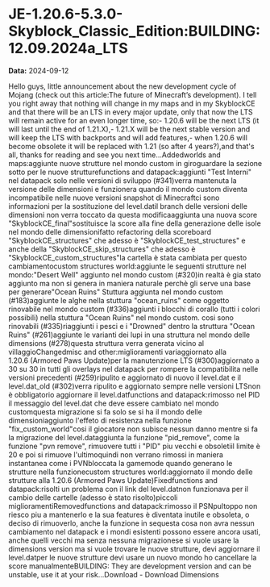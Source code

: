 # JE-1.20.6-5.3.0-Skyblock_Classic_Edition:BUILDING:12.09.2024a_LTS

**Data:** 2024-09-12

Hello guys, little announcement about the new development cycle of Mojang (check out this article:The future of Minecraft’s development). I tell you right away that nothing will change in my maps and in my SkyblockCE and that there will be an LTS in every major update, only that now the LTS will remain active for an even longer time, so:- 1.20.6 will be the next LTS (it will last until the end of 1.21.X),- 1.21.X will be the next stable version and will keep the LTS with backports and will add features,- when 1.20.6 will become obsolete it will be replaced with 1.21 (so after 4 years?),and that's all, thanks for reading and see you next time...Addedworlds and maps:aggiunte nuove strutture nel mondo custom in giroguardare la sezione sotto per le nuove strutturefunctions and datapack:aggiunti "Test Interni" nel datapack solo nelle versioni di sviluppo (#341)verra mantenuta la versione delle dimensioni e funzionera quando il mondo custom diventa incompatibile nelle nuove versioni snapshot di Minecraftci sono informazioni per la sostituzione del level.datil branch delle versioni delle dimensioni non verra toccato da questa modificaaggiunta una nuova score "SkyblockCE_final"sostituisce la score alla fine della generazione delle isole nel mondo delle dimensionifatto refactoring della scoreboard "SkyblockCE_structures" che adesso è "SkyblockCE_test_structures" e anche della "SkyblockCE_skip_structures" che adesso è "SkyblockCE_custom_structures"la cartella è stata cambiata per questo cambiamentocustom structures world:aggiunte le seguenti strutture nel mondo:"Desert Well" aggiunto nel mondo custom (#320)in realtà è gia stato aggiunto ma non si genera in maniera naturale perchè gli serve una base per generare"Ocean Ruins" Stuttura aggiunta nel mondo custom (#183)aggiunte le alghe nella stuttura "ocean_ruins" come oggetto rinovabile nel mondo custom (#336)aggiunti i blocchi di corallo (tutti i colori possibili) nella stuttura "Ocean Ruins" nel mondo custom. cosi sono rinovabili (#335)riaggiunti i pesci e i "Drowned" dentro la struttura "Ocean Ruins" (#261)aggiunte le varianti dei lupi in una struttura nel mondo delle dimensions (#278)questa struttura verra generata vicino al villaggioChangedmisc and other:miglioramenti variaggiornato alla 1.20.6 (Armored Paws Update)per la manutenzione LTS (#300)aggiornato a 30 su 30 in tutti gli overlays nel datapack per rompere la compatibilita nelle versioni precedenti (#259)ripulito e aggiornato di nuovo il level.dat e il level.dat_old (#302)verra ripulito e aggiornato sempre nelle versioni LTSnon è obbligatorio aggiornare il level.datfunctions and datapack:rimosso nel PID il messaggio del level.dat che deve essere cambiato nel mondo customquesta migrazione si fa solo se si ha il mondo delle dimensioniaggiunto l'effeto di resistenza nella funzione "fix_custom_world"cosi il giocatore non subisce nessun danno mentre si fa la migrazione del level.dataggiunta la funzione "pid_remove", come la funzione "pvn remove", rimuovere tutti i "PID" piu vecchi e obsoletiil limite è 20 e poi si rimuove l'ultimoquindi non verrano rimossi in maniera instantanea come i PVNbloccata la gamemode quando generano le strutture nella funzionecustom structures world:aggiornato il mondo delle strutture alla 1.20.6 (Armored Paws Update)Fixedfunctions and datapack:risolti un problema con il link del level.datnon funzionava per il cambio delle cartelle (adesso è stato risolto)piccoli miglioramentiRemovedfunctions and datapack:rimosso il PSNpultoppo non riesco piu a mantenerlo e la sua features è diventata inutile e obsoleta, o deciso di rimuoverlo, anche la funzione in sequesta cosa non avra nessun cambiamento nel datapack e i mondi esistenti possono essere ancora usati, anche quelli vecchi ma senza nessuna migrazionese si vuole usare la dimensions version ma si vuole trovare le nuove strutture, devi aggiornare il level.datper le nuove strutture devi usare un nuovo mondo ho cancellare la score manualmenteBUILDING: They are development version and can be unstable, use it at your risk...Download - Download Dimensions
